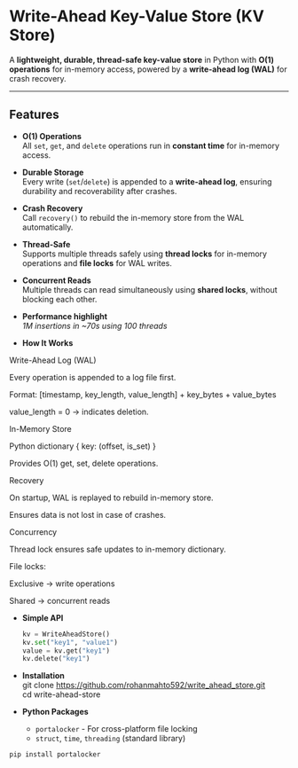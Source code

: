 # Write-Ahead Key-Value Store (KV Store)

A **lightweight, durable, thread-safe key-value store** in Python with **O(1) operations** for in-memory access, powered by a **write-ahead log (WAL)** for crash recovery.

---

## Features

- **O(1) Operations**  
  All `set`, `get`, and `delete` operations run in **constant time** for in-memory access.

- **Durable Storage**  
  Every write (`set`/`delete`) is appended to a **write-ahead log**, ensuring durability and recoverability after crashes.

- **Crash Recovery**  
  Call `recovery()` to rebuild the in-memory store from the WAL automatically.

- **Thread-Safe**  
  Supports multiple threads safely using **thread locks** for in-memory operations and **file locks** for WAL writes.

- **Concurrent Reads**  
  Multiple threads can read simultaneously using **shared locks**, without blocking each other.
- **Performance highlight** <br>
  *1M insertions in ~70s using 100 threads*

- **How It Works**

Write-Ahead Log (WAL)

Every operation is appended to a log file first.

Format: [timestamp, key_length, value_length] + key_bytes + value_bytes

value_length = 0 → indicates deletion.

In-Memory Store

Python dictionary { key: (offset, is_set) }

Provides O(1) get, set, delete operations.

Recovery

On startup, WAL is replayed to rebuild in-memory store.

Ensures data is not lost in case of crashes.

Concurrency

Thread lock ensures safe updates to in-memory dictionary.

File locks:

Exclusive → write operations

Shared → concurrent reads

- **Simple API**  
  ```python
  kv = WriteAheadStore()
  kv.set("key1", "value1")
  value = kv.get("key1")
  kv.delete("key1")

- **Installation**  
  git clone https://github.com/rohanmahto592/write_ahead_store.git <br>
  cd write-ahead-store

- **Python Packages**
  - `portalocker` - For cross-platform file locking
  - `struct`, `time`, `threading` (standard library)

```bash
pip install portalocker

